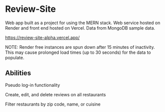 # Review-Site
Web app built as a project for using the MERN stack. Web service hosted on Render and front end hosted on Vercel. Data from MongoDB sample data.

https://review-site-alpha.vercel.app/

NOTE: Render free instances are spun down after 15 minutes of inactivity. This may cause prolonged load times (up to 30 seconds) for the data to populate.

## Abilities
Pseudo log-in functionality

Create, edit, and delete reviews on all restaurants

Filter restaurants by zip code, name, or cuisine
